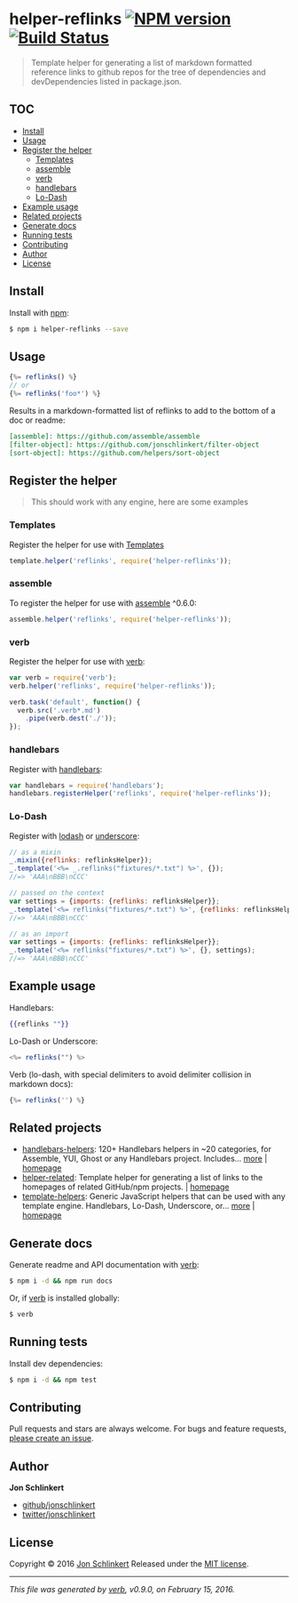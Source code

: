 # helper-reflinks [![NPM version](https://img.shields.io/npm/v/helper-reflinks.svg)](https://www.npmjs.com/package/helper-reflinks) [![Build Status](https://img.shields.io/travis/helpers/helper-reflinks.svg)](https://travis-ci.org/helpers/helper-reflinks)

> Template helper for generating a list of markdown formatted reference links to github repos for the tree of dependencies and devDependencies listed in package.json.

## TOC

- [Install](#install)
- [Usage](#usage)
- [Register the helper](#register-the-helper)
  * [Templates](#templates)
  * [assemble](#assemble)
  * [verb](#verb)
  * [handlebars](#handlebars)
  * [Lo-Dash](#lo-dash)
- [Example usage](#example-usage)
- [Related projects](#related-projects)
- [Generate docs](#generate-docs)
- [Running tests](#running-tests)
- [Contributing](#contributing)
- [Author](#author)
- [License](#license)

## Install

Install with [npm](https://www.npmjs.com/):

```sh
$ npm i helper-reflinks --save
```

## Usage

```js
{%= reflinks() %}
// or
{%= reflinks('foo*') %}
```

Results in a markdown-formatted list of reflinks to add to the bottom of a doc or readme:

```markdown
[assemble]: https://github.com/assemble/assemble
[filter-object]: https://github.com/jonschlinkert/filter-object
[sort-object]: https://github.com/helpers/sort-object
```

## Register the helper

> This should work with any engine, here are some examples

### Templates

Register the helper for use with [Templates](https://github.com/jonschlinkert/templates)

```js
template.helper('reflinks', require('helper-reflinks'));
```

### assemble

To register the helper for use with [assemble](https://github.com/assemble/assemble) ^0.6.0:

```js
assemble.helper('reflinks', require('helper-reflinks'));
```

### verb

Register the helper for use with [verb](https://github.com/assemble/verb):

```js
var verb = require('verb');
verb.helper('reflinks', require('helper-reflinks'));

verb.task('default', function() {
  verb.src('.verb*.md')
    .pipe(verb.dest('./'));
});
```

### handlebars

Register with [handlebars](https://github.com/wycats/handlebars.js/):

```js
var handlebars = require('handlebars');
handlebars.registerHelper('reflinks', require('helper-reflinks'));
```

### Lo-Dash

Register with [lodash](https://lodash.com/) or [underscore](https://github.com/jashkenas/underscore):

```js
// as a mixin
_.mixin({reflinks: reflinksHelper});
_.template('<%= _.reflinks("fixtures/*.txt") %>', {});
//=> 'AAA\nBBB\nCCC'

// passed on the context
var settings = {imports: {reflinks: reflinksHelper}};
_.template('<%= reflinks("fixtures/*.txt") %>', {reflinks: reflinksHelper});
//=> 'AAA\nBBB\nCCC'

// as an import
var settings = {imports: {reflinks: reflinksHelper}};
_.template('<%= reflinks("fixtures/*.txt") %>', {}, settings);
//=> 'AAA\nBBB\nCCC'
```

## Example usage

Handlebars:

```handlebars
{{reflinks ""}}
```

Lo-Dash or Underscore:

```js
<%= reflinks("") %>
```

Verb (lo-dash, with special delimiters to avoid delimiter collision in markdown docs):

```js
{%= reflinks('') %}
```

## Related projects

* [handlebars-helpers](https://www.npmjs.com/package/handlebars-helpers): 120+ Handlebars helpers in ~20 categories, for Assemble, YUI, Ghost or any Handlebars project. Includes… [more](https://www.npmjs.com/package/handlebars-helpers) | [homepage](https://github.com/assemble/handlebars-helpers)
* [helper-related](https://www.npmjs.com/package/helper-related): Template helper for generating a list of links to the homepages of related GitHub/npm projects. | [homepage](https://github.com/helpers/helper-related)
* [template-helpers](https://www.npmjs.com/package/template-helpers): Generic JavaScript helpers that can be used with any template engine. Handlebars, Lo-Dash, Underscore, or… [more](https://www.npmjs.com/package/template-helpers) | [homepage](https://github.com/jonschlinkert/template-helpers)

## Generate docs

Generate readme and API documentation with [verb](https://github.com/assemble/verb):

```sh
$ npm i -d && npm run docs
```

Or, if [verb](https://github.com/assemble/verb) is installed globally:

```sh
$ verb
```

## Running tests

Install dev dependencies:

```sh
$ npm i -d && npm test
```

## Contributing

Pull requests and stars are always welcome. For bugs and feature requests, [please create an issue](https://github.com/jonschlinkert/helper-reflinks/issues/new).

## Author

**Jon Schlinkert**

* [github/jonschlinkert](https://github.com/jonschlinkert)
* [twitter/jonschlinkert](http://twitter.com/jonschlinkert)

## License

Copyright © 2016 [Jon Schlinkert](https://github.com/jonschlinkert)
Released under the [MIT license](https://github.com/helpers/helper-reflinks/blob/master/LICENSE).

***

_This file was generated by [verb](https://github.com/verbose/verb), v0.9.0, on February 15, 2016._